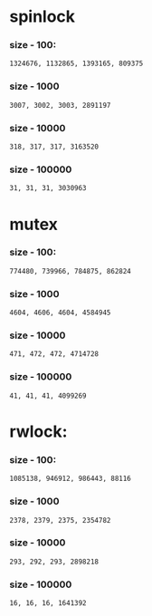 # spinlock

### size - 100:
    1324676, 1132865, 1393165, 809375

### size - 1000
    3007, 3002, 3003, 2891197

### size - 10000
    318, 317, 317, 3163520

### size - 100000
    31, 31, 31, 3030963


# mutex
### size - 100:
    774480, 739966, 784875, 862824

### size - 1000
    4604, 4606, 4604, 4584945

### size - 10000
    471, 472, 472, 4714728

### size - 100000
    41, 41, 41, 4099269
    

# rwlock:
### size - 100:
    1085138, 946912, 986443, 88116

### size - 1000
    2378, 2379, 2375, 2354782

### size - 10000
    293, 292, 293, 2898218

### size - 100000
    16, 16, 16, 1641392

